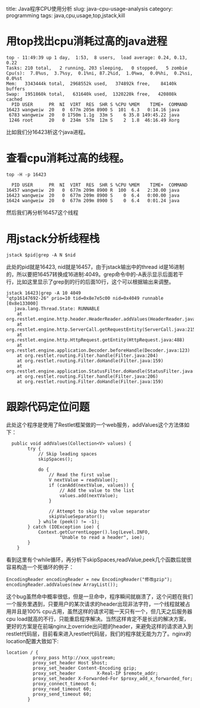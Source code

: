 title: Java程序CPU使用分析
slug: java-cpu-usage-analysis
category: programming
tags: java,cpu,usage,top,jstack,kill

# 用top找出cpu消耗过高的java进程



	top - 11:49:39 up 1 day,  1:53,  8 users,  load average: 0.24, 0.13, 0.22
	Tasks: 210 total,   2 running, 203 sleeping,   0 stopped,   5 zombie
	Cpu(s):  7.8%us,  3.7%sy,  0.1%ni, 87.2%id,  1.0%wa,  0.0%hi,  0.2%si,  0.0%st
	Mem:   3343444k total,  2968552k used,   374892k free,    84140k buffers
	Swap:  1951860k total,   631640k used,  1320220k free,   420808k cached
	  PID USER      PR  NI  VIRT  RES  SHR S %CPU %MEM    TIME+  COMMAND
	16423 wangweiw  20   0  677m 205m 8900 S  101  6.3   0:14.16 java
	 6783 wangweiw  20   0 1750m 1.1g  33m S    6 35.8 149:45.22 java
	 1246 root      20   0  234m  57m  12m S    2  1.8  46:16.49 Xorg

比如我们分16423析这个java进程。
# 查看cpu消耗过高的线程。
	
	top -H -p 16423

	  PID USER      PR  NI  VIRT  RES  SHR S %CPU %MEM    TIME+  COMMAND
	16457 wangweiw  20   0  677m 209m 8900 R  100  6.4   2:30.00 java
	16423 wangweiw  20   0  677m 209m 8900 S    0  6.4   0:00.00 java
	16424 wangweiw  20   0  677m 209m 8900 S    0  6.4   0:01.24 java

然后我们再分析16457这个线程

# 用jstack分析线程栈
	jstack $pid|grep -A N $nid
此处的pid就是16423, nid就是16457，由于jstack输出中的thread id是16进制的，所以要把16457转换成16进制:4049。grep命令中的-A表示显示后面若干行，比如这里显示了grep到的行的后面10行，这个可以根据输出来调整。

	jstack 16423|grep -A 10 4049
	"qtp16147692-26" prio=10 tid=0x8e7e5c00 nid=0x4049 runnable [0x8e133000]
	   java.lang.Thread.State: RUNNABLE
		at org.restlet.engine.http.header.HeaderReader.addValues(HeaderReader.java:254)
		at org.restlet.engine.http.ServerCall.getRequestEntity(ServerCall.java:215)
		at org.restlet.engine.http.HttpRequest.getEntity(HttpRequest.java:488)
		at org.restlet.engine.application.Decoder.beforeHandle(Decoder.java:123)
		at org.restlet.routing.Filter.handle(Filter.java:204)
		at org.restlet.routing.Filter.doHandle(Filter.java:159)
		at org.restlet.engine.application.StatusFilter.doHandle(StatusFilter.java:155)
		at org.restlet.routing.Filter.handle(Filter.java:206)
		at org.restlet.routing.Filter.doHandle(Filter.java:159)

# 跟踪代码定位问题
此处这个程序是使用了Restlet框架做的一个web服务，addValues这个方法体如下：

	  public void addValues(Collection<V> values) {
	        try {
	            // Skip leading spaces
	            skipSpaces();
	
	            do {
	                // Read the first value
	                V nextValue = readValue();
	                if (canAdd(nextValue, values)) {
	                    // Add the value to the list
	                    values.add(nextValue);
	                }
	
	                // Attempt to skip the value separator
	                skipValueSeparator();
	            } while (peek() != -1);
	        } catch (IOException ioe) {
	            Context.getCurrentLogger().log(Level.INFO,
	                    "Unable to read a header", ioe);
	        }
	    }

看到这里有个while循环，再分析下skipSpaces,readValue,peek几个函数后就很容易构造一个死循环的例子：
	
	EncodingReader encodingReader = new EncodingReader("修改gzip");
	encodingReader.addValues(new ArrayList());

这个bug虽然命中概率很低，但是一旦命中，程序瞬间就崩溃了，这个问题在我们一个服务里遇到，只要用户的某次请求的header出现非法字符，一个线程就被占用并且是100% cpu占用，虽然这样的请求可能一天只有一个，但几天之后服务器cpu load就高的不行，只能重启程序解决。当然这样肯定不是长远的解决方案，更好的方案是在前端nginx上override出问题的header，来避免这样的请求进入到restlet代码层，目前看来进入restlet代码层，我们的程序就无能为力了。nginx的location配置大致如下:

	location / {
	          proxy_pass http://xxx_upstream;
	          proxy_set_header Host $host;
	          proxy_set_header Content-Encoding gzip;
	          proxy_set_header        X-Real-IP $remote_addr;
	          proxy_set_header X-Forwarded-For $proxy_add_x_forwarded_for;
	          proxy_connect_timeout 6;
	          proxy_read_timeout 60;
	          proxy_send_timeout 60;
	        }

